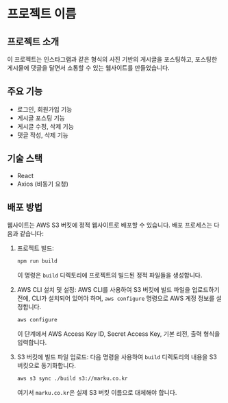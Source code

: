 
# 프로젝트 이름

## 프로젝트 소개
이 프로젝트는 인스타그램과 같은 형식의 사진 기반의 게시글을 포스팅하고, 포스팅한 게시물에 댓글을 달면서 소통할 수 있는 웹사이트를 만들었습니다.

## 주요 기능
- 로그인, 회원가입 기능
- 게시글 포스팅 기능
- 게시글 수정, 삭제 기능
- 댓글 작성, 삭제 기능

## 기술 스택
- React
- Axios (비동기 요청)

## 배포 방법
웹사이트는 AWS S3 버킷에 정적 웹사이트로 배포할 수 있습니다. 배포 프로세스는 다음과 같습니다:

1. 프로젝트 빌드:
   ```bash
   npm run build
   ```
   이 명령은 `build` 디렉토리에 프로젝트의 빌드된 정적 파일들을 생성합니다.

2. AWS CLI 설치 및 설정:
   AWS CLI를 사용하여 S3 버킷에 빌드 파일을 업로드하기 전에, CLI가 설치되어 있어야 하며, `aws configure` 명령으로 AWS 계정 정보를 설정합니다.
   ```bash
   aws configure
   ```
   이 단계에서 AWS Access Key ID, Secret Access Key, 기본 리전, 출력 형식을 입력합니다.

3. S3 버킷에 빌드 파일 업로드:
   다음 명령을 사용하여 `build` 디렉토리의 내용을 S3 버킷으로 동기화합니다.
   ```bash
   aws s3 sync ./build s3://marku.co.kr
   ```
   여기서 `marku.co.kr`은 실제 S3 버킷 이름으로 대체해야 합니다.
